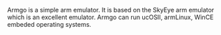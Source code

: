 Armgo is a simple arm emulator. It is based on the SkyEye arm emulator which is an excellent emulator. Armgo can run ucOSII, armLinux, WinCE embeded operating systems.